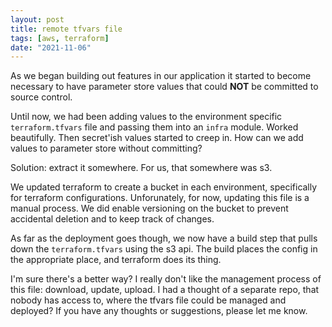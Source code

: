 ```yaml
---
layout: post
title: remote tfvars file
tags: [aws, terraform]
date: "2021-11-06"
---
```


As we began building out features in our application it started to become necessary to have parameter store values that could **NOT** be committed to source control.

Until now, we had been adding values to the environment specific `terraform.tfvars` file and passing them into an `infra` module. Worked beautifully. Then secret'ish values started to creep in. How can we add values to parameter store without committing?

Solution: extract it somewhere. For us, that somewhere was s3.

We updated terraform to create a bucket in each environment, specifically for terraform configurations. Unforunately, for now, updating this file is a manual process. We did enable versioning on the bucket to prevent accidental deletion and to keep track of changes.

As far as the deployment goes though, we now have a build step that pulls down the `terraform.tfvars` using the s3 api. The build places the config in the appropriate place, and terraform does its thing.

I'm sure there's a better way? I really don't like the management process of this file: download, update, upload. I had a thought of a separate repo, that nobody has access to, where the tfvars file could be managed and deployed? If you have any thoughts or suggestions, please let me know.
